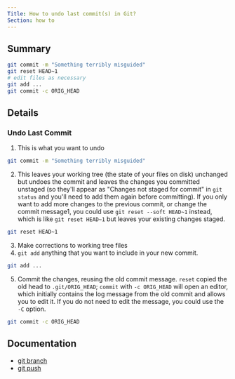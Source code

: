 ```yaml
---
Title: How to undo last commit(s) in Git?
Section: how to
---
```


## Summary

```sh
git commit -m "Something terribly misguided"
git reset HEAD~1
# edit files as necessary
git add ...
git commit -c ORIG_HEAD
```

## Details

### Undo Last Commit

1. This is what you want to undo

```sh
git commit -m "Something terribly misguided"  
```

2. This leaves your working tree (the state of your files on disk) unchanged but undoes the commit and leaves the changes you committed unstaged (so they'll appear as "Changes not staged for commit" in `git status` and you'll need to add them again before committing). If you only want to add more changes to the previous commit, or change the commit message1, you could use `git reset --soft HEAD~1` instead, which is like `git reset HEAD~1` but leaves your existing changes staged.

```sh
git reset HEAD~1
```

3. Make corrections to working tree files
4. `git add` anything that you want to include in your new commit.

```sh
git add ...
```

5. Commit the changes, reusing the old commit message. `reset` copied the old head to `.git/ORIG_HEAD`; `commit` with `-c ORIG_HEAD` will open an editor, which initially contains the log message from the old commit and allows you to edit it. If you do not need to edit the message, you could use the `-C` option.

```sh
git commit -c ORIG_HEAD
```

## Documentation

- [git branch](/documentation/latest/git-commit/)
- [git push](/documentation/latest/git-reset/)